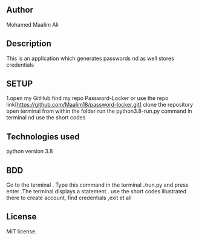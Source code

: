 ## Author
Mohamed Maalim Ali
## Description
This is an application which generates passwords nd as well stores credentials
## SETUP
1.open my GitHub
find my repo Password-Locker or use the repo link[https://github.com/Maalim18/password-locker.git]
clone the repository
open terminal from within the folder
run the python3.8-run.py command in terminal nd use the short codes
## Technologies used
python  version 3.8 
## BDD 
Go to the terminal . Type this command in the terminal ./run.py and press enter .The terminal displays a statement .
use the short codes illustrated there to create account, find credentials ,exit et all
## License
MIT license.